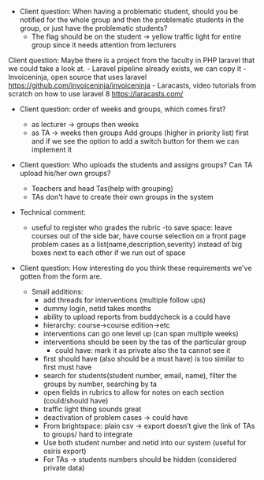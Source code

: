 - Client question: When having a problematic student, should you be notified for the whole group and then the problematic students in the group, or just have the problematic students?
    - The flag should be on the student -> yellow traffic light for entire group since it needs attention from lecturers

Client question: Maybe there is a project from the faculty in PHP laravel that we could take a look at.
    - Laravel pipeline already exists, we can copy it
    - Invoiceninja, open source that uses laravel https://github.com/invoiceninja/invoiceninja
    - Laracasts, video tutorials from scratch on how to use laravel 8 https://laracasts.com/

- Client question: order of weeks and groups, which comes first?
    - as lecturer -> groups then weeks
    - as TA -> weeks then groups Add groups (higher in priority list) first and if we see the option to add a switch button for them we can implement it

- Client question: Who uploads the students and assigns groups? Can TA upload his/her own groups?
    - Teachers and head Tas(help with grouping)
    - TAs don't have to create their own groups in the system

- Technical comment: 
    - useful to register who grades the rubric
    -to save space: leave courses out of the side bar, have course selection on a front page problem cases as a list(name,description,severity) instead of big boxes next to each other if we run out of space

- Client question: How interesting do you think these requirements we've gotten from the form are.
    - Small additions:
        - add threads for interventions (multiple follow ups)
        - dummy login, netid takes months
        - ability to upload reports from buddycheck is a could have
        - hierarchy: course->course edition->etc
        - interventions can go one level up (can span multiple weeks)
        - interventions should be seen by the tas of the particular group
            - could have: mark it as private also the ta cannot see it
        - first should have (also should be a must have) is too similar to first must have
        - search for students(student number, email, name), filter the groups by number, searching by ta
        - open fields in rubrics to allow for notes on each section (could/should have)
        - traffic light thing sounds great
        - deactivation of problem cases -> could have
        - From brightspace: plain csv -> export doesn’t give the link of TAs to groups/ hard to integrate
        - Use both student number and netid into our system (useful for osiris export)
        - For TAs -> students numbers should be hidden (considered private data)

